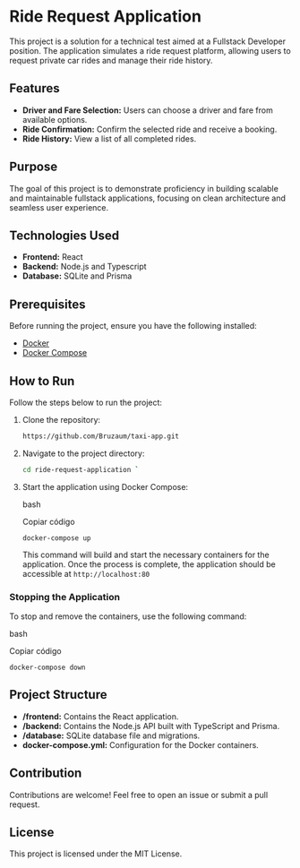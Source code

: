 # Ride Request Application  

This project is a solution for a technical test aimed at a Fullstack Developer position. The application simulates a ride request platform, allowing users to request private car rides and manage their ride history.  

## Features  
- **Driver and Fare Selection:** Users can choose a driver and fare from available options.  
- **Ride Confirmation:** Confirm the selected ride and receive a booking.  
- **Ride History:** View a list of all completed rides.  

## Purpose  
The goal of this project is to demonstrate proficiency in building scalable and maintainable fullstack applications, focusing on clean architecture and seamless user experience.  

## Technologies Used  
- **Frontend:** React  
- **Backend:** Node.js and Typescript
- **Database:** SQLite and Prisma  

## Prerequisites  

Before running the project, ensure you have the following installed:  

- [Docker](https://www.docker.com/)  
- [Docker Compose](https://docs.docker.com/compose/)  

## How to Run  

Follow the steps below to run the project:  

1. Clone the repository:  

   ```bash
   https://github.com/Bruzaum/taxi-app.git

2. Navigate to the project directory:

   ```bash
   cd ride-request-application `

3.  Start the application using Docker Compose:

    bash

    Copiar código

    `docker-compose up`

    This command will build and start the necessary containers for the application. Once the process is complete, the application should be accessible at `http://localhost:80`

### Stopping the Application

To stop and remove the containers, use the following command:

bash

Copiar código

`docker-compose down`

Project Structure
-----------------

-   **/frontend:** Contains the React application.
-   **/backend:** Contains the Node.js API built with TypeScript and Prisma.
-   **/database:** SQLite database file and migrations.
-   **docker-compose.yml:** Configuration for the Docker containers.

Contribution
------------

Contributions are welcome! Feel free to open an issue or submit a pull request.

License
-------

This project is licensed under the MIT License.
